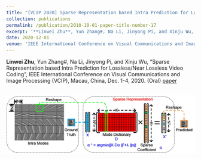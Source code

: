 ```yaml
---
title: "[VCIP 2020] Sparse Representation based Intra Prediction for Lossless/Near Lossless Video Coding"
collection: publications
permalink: /publication/2010-10-01-paper-title-number-17
excerpt: '**Linwei Zhu**, Yun Zhang#, Na Li, Jinyong Pi, and Xinju Wu, “Sparse Representation based Intra Prediction for Lossless/Near Lossless Video Coding”, IEEE International Conference on Visual Communications and Image Processing (VCIP), Macau, China, Dec. 1-4, 2020. (Oral) [paper](https://ieeexplore.ieee.org/document/9301752)'
date: 2020-12-01
venue: 'IEEE International Conference on Visual Communications and Image Processing (VCIP)'
---
```

**Linwei Zhu**, Yun Zhang#, Na Li, Jinyong Pi, and Xinju Wu, “Sparse Representation based Intra Prediction for Lossless/Near Lossless Video Coding”, IEEE International Conference on Visual Communications and Image Processing (VCIP), Macau, China, Dec. 1-4, 2020. (Oral) [paper](https://ieeexplore.ieee.org/document/9301752)

<br/><img src='/images/sparse.jpg'>
